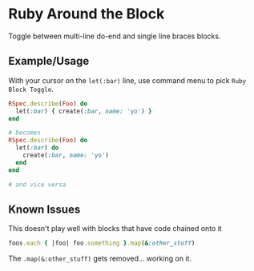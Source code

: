 # Ruby Around the Block

Toggle between multi-line do-end and single line braces blocks.

## Example/Usage

With your cursor on the `let(:bar)` line, use command menu to pick `Ruby Block Toggle`.

```ruby
RSpec.describe(Foo) do
  let(:bar) { create(:bar, name: 'yo') }
end

# becomes
RSpec.describe(Foo) do
  let(:bar) do
    create(:bar, name: 'yo')
  end
end

# and vice versa
```

## Known Issues

This doesn't play well with blocks that have code chained onto it

```ruby
foos.each { |foo| foo.something }.map(&:other_stuff)
```

The `.map(&:other_stuff)` gets removed... working on it.
